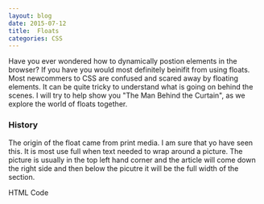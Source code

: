 ```yaml
---
layout: blog
date: 2015-07-12
title:  Floats
categories: CSS
---
```


Have you ever wondered how to dynamically postion elements in the browser? If you have you would most definitely beinifit from using floats. 
Most newcommers to CSS are confused and scared away by floating elements. It can be quite tricky to understand what is going on behind the scenes.
I will try to help show you "The Man Behind the Curtain", as we explore the world of floats together. 

<!--more-->

### History

The origin of the float came from print media. I am sure that yo have seen this. It is most use full when text needed to wrap around a picture. The picture is usually in the top left hand corner and the article will come down the right side and then below the picutre it will be the full width of the section. 




HTML Code
